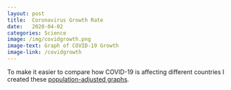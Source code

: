 ```yaml
---
layout: post
title:  Coronavirus Growth Rate
date:   2020-04-02
categories: Science
image: /img/covidgrowth.png
image-text: Graph of COVID-19 Growth
image-link: /covidgrowth
---
```


To make it easier to compare how COVID-19 is affecting different countries
I created these [population-adjusted graphs][1].


[1]: /covidgrowth
